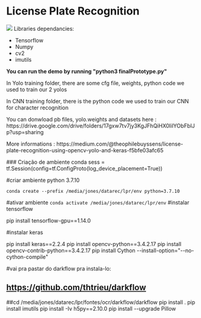 # License Plate Recognition
<img src="readmeimg.png"/>
Libraries dependancies:
  <ul>
  <li>Tensorflow</li>
  <li>Numpy</li>
  <li>cv2</li>
  <li>imutils</li>
  </ul>
  
  <strong>You can run the demo by running "python3 finalPrototype.py"</strong>
  
  <p>In Yolo training folder, there are some cfg file, weights, python code we used to train our 2 yolos</p>
  <p>In CNN training folder, there is the python code we used to train our CNN for character recognition</p>
  <p>You can donwload pb files, yolo.weights and datasets here : https://drive.google.com/drive/folders/17gxw7tv7jy3KgJFhQiHX0IilYObFbIJp?usp=sharing </p>
 <p> More informations : https://medium.com/@theophilebuyssens/license-plate-recognition-using-opencv-yolo-and-keras-f5bfe03afc65 </p>    
 ### Criação de ambiente conda 
sess = tf.Session(config=tf.ConfigProto(log_device_placement=True))

#criar ambiente python 3.7.10  

`conda create --prefix /media/jones/datarec/lpr/env python=3.7.10`

#ativar ambiente 
`conda activate /media/jones/datarec/lpr/env`
#instalar tensorflow 

pip install tensorflow-gpu==1.14.0

#instalar keras 

pip install keras==2.2.4
pip install opencv-python==3.4.2.17
pip install opencv-contrib-python==3.4.2.17
pip install Cython --install-option="--no-cython-compile" 

#vai pra pastar do darkflow pra instala-lo:
## https://github.com/thtrieu/darkflow
##cd /media/jones/datarec/lpr/fontes/ocr/darkflow/darkflow
pip install .
pip install imutils
pip install -Iv h5py==2.10.0
pip install --upgrade Pillow

